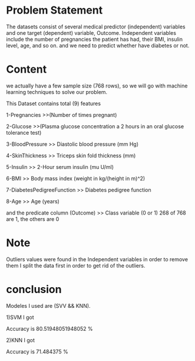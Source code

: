 # Problem Statement
The datasets consist of several medical predictor (independent) variables and one target (dependent) variable, Outcome. Independent variables include the number of pregnancies the patient has had, their BMI, insulin level, age, and so on.
and we need to predict whether have diabetes or not.

# Content
we actually have a few sample size (768 rows), so we will go with machine learning techniques to solve our problem.

This Dataset contains total (9) features

1-Pregnancies >>(Number of times pregnant)

2-Glucose >>(Plasma glucose concentration a 2 hours in an oral glucose tolerance test)

3-BloodPressure >> Diastolic blood pressure (mm Hg)

4-SkinThickness >> Triceps skin fold thickness (mm)

5-Insulin >> 2-Hour serum insulin (mu U/ml)

6-BMI >> Body mass index (weight in kg/(height in m)^2)

7-DiabetesPedigreeFunction >> Diabetes pedigree function

8-Age >> Age (years)

and the predicate column (Outcome) >> Class variable (0 or 1) 268 of 768 are 1, the others are 0


# Note
Outliers values   were found in the Independent variables   in order to remove them I split the data first in order to get rid of the outliers.

# conclusion

Modeles I used are (SVV && KNN).

1)SVM I got 

Accuracy is  80.51948051948052 %

2)KNN I got

Accuracy is  71.484375 %

